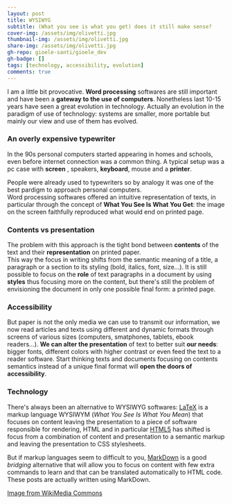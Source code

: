 ```yaml
---
layout: post
title: WYSIWYG 
subtitle: (What you see is what you get) does it still make sense?
cover-img: /assets/img/olivetti.jpg
thumbnail-img: /assets/img/olivetti.jpg
share-img: /assets/img/olivetti.jpg
gh-repo: gioele-santi/gioele_dev
gh-badge: []
tags: [technology, accessibility, evolution]
comments: true
---
```


I am a little bit provocative. **Word processing** softwares are still important and have been a **gateway to the use of computers**. Nonetheless last 10-15 years have seen a great evolution in technology. Actually an evolution in the paradigm of use of technology: systems are smaller, more portable but mainly our view and use of them has evolved.

### An overly expensive typewriter

In the 90s personal computers started appearing in homes and schools, even before internet connection was a common thing. A typical setup was a pc case with **screen** , speakers, **keyboard**, mouse and a **printer**.  

People were already used to typewriters so by analogy it was one of the best pardigm to approach personal computers.  
Word processing softwares offered an intuitive representation of texts, in particular through the concept of **What You See Is What You Get**: the image on the screen faithfully reproduced what would end on printed page.

### Contents vs presentation

The problem with this approach is the tight bond between **contents** of the text and their **representation** on printed paper.  
This way the focus in writing shifts from the semantic meaning of a title, a paragraph or a section to its styling (bold, italics, font, size...).
It is still possible to focus on the **role** of text paragraphs in a document by using **styles** thus focusing more on the content, but there's still the problem of envisioning the document in only one possible final form: a printed page.

### Accessibility

But paper is not the only media we can use to transmit our information, we now read articles and texts using different and dynamic formats through screens of various sizes (computers, smatphones, tablets, ebook readers...). **We can alter the presentation** of text to better suit **our needs**: bigger fonts, different colors with higher contrast or even feed the text to a reader software. Start thinking texts and documents focusing on contents semantics instead of a unique final format will **open the doors of accessibility**.

### Technology

There's always been an alternative to WYSIWYG softwares: [LaTeX](https://www.latex-project.org) is a markup language WYSIWYM (*What You See Is What You Mean*) that focuses on content leaving the presentation to a piece of software responsible for rendering, HTML and in particular [HTML5](https://en.wikipedia.org/wiki/HTML5) has shifted is focus from a combination of content and presentation to a semantic markup and leaving the presentation to CSS stylesheets. 

But if markup languages seem to difficult to you, [MarkDown](https://www.markdownguide.org) is a good *bridging* alternative that will allow you to focus on content with few extra commands to learn and that can be translated automatically to HTML code. These posts are actually written using MarkDown.

[Image from WikiMedia Commons](https://commons.wikimedia.org/wiki/File:Macchina_per_scrivere_Olivetti_M1.jpg)